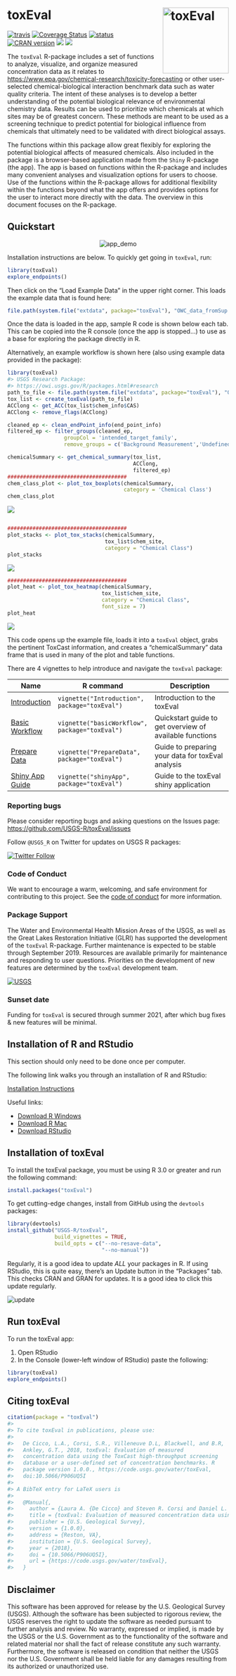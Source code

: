 toxEval <img src="man/figures/logo.png" alt="toxEval" height="150px" align="right" />
=====================================================================================

[![travis](https://travis-ci.org/USGS-R/toxEval.svg?branch=master)](https://travis-ci.org/USGS-R/toxEval)
[![Coverage
Status](https://coveralls.io/repos/github/USGS-R/toxEval/badge.svg?branch=master)](https://coveralls.io/github/USGS-R/toxEval?branch=master)
[![status](https://img.shields.io/badge/USGS-Research-blue.svg)](https://owi.usgs.gov/R/packages.html#research)
[![CRAN
version](http://www.r-pkg.org/badges/version/toxEval)](https://cran.r-project.org/package=toxEval)
[![](http://cranlogs.r-pkg.org/badges/toxEval)](https://cran.r-project.org/package=toxEval)
[![](http://cranlogs.r-pkg.org/badges/grand-total/toxEval)](https://cran.r-project.org/package=toxEval)

The `toxEval` R-package includes a set of functions to analyze,
visualize, and organize measured concentration data as it relates to
<https://www.epa.gov/chemical-research/toxicity-forecasting> or other
user-selected chemical-biological interaction benchmark data such as
water quality criteria. The intent of these analyses is to develop a
better understanding of the potential biological relevance of
environmental chemistry data. Results can be used to prioritize which
chemicals at which sites may be of greatest concern. These methods are
meant to be used as a screening technique to predict potential for
biological influence from chemicals that ultimately need to be validated
with direct biological assays.

The functions within this package allow great flexibly for exploring the
potential biological affects of measured chemicals. Also included in the
package is a browser-based application made from the `Shiny` R-package
(the app). The app is based on functions within the R-package and
includes many convenient analyses and visualization options for users to
choose. Use of the functions within the R-package allows for additional
flexibility within the functions beyond what the app offers and provides
options for the user to interact more directly with the data. The
overview in this document focuses on the R-package.

Quickstart
----------

<p align="center">
<img src="https://code.usgs.gov/water/toxEval/raw/master/man/figures/app.gif" alt="app_demo">
</p>

Installation instructions are below. To quickly get going in `toxEval`,
run:

``` r
library(toxEval)
explore_endpoints()
```

Then click on the “Load Example Data” in the upper right corner. This
loads the example data that is found here:

``` r
file.path(system.file("extdata", package="toxEval"), "OWC_data_fromSup.xlsx")
```

Once the data is loaded in the app, sample R code is shown below each
tab. This can be copied into the R console (once the app is stopped…) to
use as a base for exploring the package directly in R.

Alternatively, an example workflow is shown here (also using example
data provided in the package):

``` r
library(toxEval)
#> USGS Research Package:
#> https://owi.usgs.gov/R/packages.html#research
path_to_file <- file.path(system.file("extdata", package="toxEval"), "OWC_data_fromSup.xlsx")
tox_list <- create_toxEval(path_to_file)
ACClong <- get_ACC(tox_list$chem_info$CAS)
ACClong <- remove_flags(ACClong)

cleaned_ep <- clean_endPoint_info(end_point_info)
filtered_ep <- filter_groups(cleaned_ep, 
                  groupCol = 'intended_target_family',
                  remove_groups = c('Background Measurement','Undefined'))

chemicalSummary <- get_chemical_summary(tox_list, 
                                        ACClong, 
                                        filtered_ep)
######################################
chem_class_plot <- plot_tox_boxplots(chemicalSummary,
                                     category = 'Chemical Class')
chem_class_plot
```

![](man/figures/unnamed-chunk-4-1.png)

``` r

######################################
plot_stacks <- plot_tox_stacks(chemicalSummary, 
                               tox_list$chem_site, 
                               category = "Chemical Class")
plot_stacks
```

![](man/figures/unnamed-chunk-4-2.png)

``` r
######################################
plot_heat <- plot_tox_heatmap(chemicalSummary, 
                              tox_list$chem_site, 
                              category = "Chemical Class",
                              font_size = 7)
plot_heat
```

![](man/figures/unnamed-chunk-4-3.png)

This code opens up the example file, loads it into a `toxEval` object,
grabs the pertinent ToxCast information, and creates a “chemicalSummary”
data frame that is used in many of the plot and table functions.

There are 4 vignettes to help introduce and navigate the `toxEval`
package:

<table>
<colgroup>
<col style="width: 15%" />
<col style="width: 19%" />
<col style="width: 65%" />
</colgroup>
<thead>
<tr class="header">
<th>Name</th>
<th>R command</th>
<th>Description</th>
</tr>
</thead>
<tbody>
<tr class="odd">
<td><a href="http://usgs-r.github.io/toxEval/articles/Introduction.html">Introduction</a></td>
<td><code>vignette("Introduction", package="toxEval")</code></td>
<td>Introduction to the toxEval</td>
</tr>
<tr class="even">
<td><a href="http://usgs-r.github.io/toxEval/articles/basicWorkflow.html">Basic Workflow</a></td>
<td><code>vignette("basicWorkflow", package="toxEval")</code></td>
<td>Quickstart guide to get overview of available functions</td>
</tr>
<tr class="odd">
<td><a href="http://usgs-r.github.io/toxEval/articles/PrepareData.html">Prepare Data</a></td>
<td><code>vignette("PrepareData", package="toxEval")</code></td>
<td>Guide to preparing your data for toxEval analysis</td>
</tr>
<tr class="even">
<td><a href="http://usgs-r.github.io/toxEval/articles/shinyApp.html">Shiny App Guide</a></td>
<td><code>vignette("shinyApp", package="toxEval")</code></td>
<td>Guide to the toxEval shiny application</td>
</tr>
</tbody>
</table>

### Reporting bugs

Please consider reporting bugs and asking questions on the Issues page:
<https://github.com/USGS-R/toxEval/issues>

Follow `@USGS_R` on Twitter for updates on USGS R packages:

[![Twitter
Follow](https://img.shields.io/twitter/follow/USGS_R.svg?style=social&label=Follow%20USGS_R)](https://twitter.com/USGS_R)

### Code of Conduct

We want to encourage a warm, welcoming, and safe environment for
contributing to this project. See the [code of
conduct](https://github.com/USGS-R/toxEval/blob/master/CONDUCT.md) for
more information.

### Package Support

The Water and Environmental Health Mission Areas of the USGS, as well as
the Great Lakes Restoration Initiative (GLRI) has supported the
development of the `toxEval` R-package. Further maintenance is expected
to be stable through September 2019. Resources are available primarily
for maintenance and responding to user questions. Priorities on the
development of new features are determined by the `toxEval` development
team.

[![USGS](http://usgs-r.github.io/images/usgs.png)](https://www.usgs.gov/)

### Sunset date

Funding for `toxEval` is secured through summer 2021, after which bug
fixes & new features will be minimal.

Installation of R and RStudio
-----------------------------

This section should only need to be done once per computer.

The following link walks you through an installation of R and RStudio:

[Installation
Instructions](https://owi.usgs.gov/R/training-curriculum/installr/)

Useful links:

-   [Download R Windows](https://cran.r-project.org/bin/windows/base/)
-   [Download R Mac](https://cran.r-project.org/bin/macosx/)
-   [Download
    RStudio](https://www.rstudio.com/products/rstudio/download/)

Installation of toxEval
-----------------------

To install the toxEval package, you must be using R 3.0 or greater and
run the following command:

``` r
install.packages("toxEval")
```

To get cutting-edge changes, install from GitHub using the `devtools`
packages:

``` r
library(devtools)
install_github("USGS-R/toxEval",
               build_vignettes = TRUE, 
               build_opts = c("--no-resave-data",
                              "--no-manual"))
```

Regularly, it is a good idea to update *ALL* your packages in R. If
using RStudio, this is quite easy, there’s an Update button in the
“Packages” tab. This checks CRAN and GRAN for updates. It is a good idea
to click this update regularly.

![update](vignettes/update.png)

Run toxEval
-----------

To run the toxEval app:

1.  Open RStudio
2.  In the Console (lower-left window of RStudio) paste the following:

``` r
library(toxEval)
explore_endpoints()
```

Citing toxEval
--------------

``` r
citation(package = "toxEval")
#> 
#> To cite toxEval in publications, please use:
#> 
#>   De Cicco, L.A., Corsi, S.R., Villeneuve D.L, Blackwell, and B.R,
#>   Ankley, G.T., 2018, toxEval: Evaluation of measured
#>   concentration data using the ToxCast high-throughput screening
#>   database or a user-defined set of concentration benchmarks. R
#>   package version 1.0.0., https://code.usgs.gov/water/toxEval,
#>   doi:10.5066/P906UQ5I
#> 
#> A BibTeX entry for LaTeX users is
#> 
#>   @Manual{,
#>     author = {Laura A. {De Cicco} and Steven R. Corsi and Daniel L. Villeneuve and Brett R. Blackwell and Gerald T. Ankley},
#>     title = {toxEval: Evaluation of measured concentration data using the ToxCast high-throughput screening database or a user-defined set of concentration benchmarks.},
#>     publisher = {U.S. Geological Survey},
#>     version = {1.0.0},
#>     address = {Reston, VA},
#>     institution = {U.S. Geological Survey},
#>     year = {2018},
#>     doi = {10.5066/P906UQ5I},
#>     url = {https://code.usgs.gov/water/toxEval},
#>   }
```

Disclaimer
----------

This software has been approved for release by the U.S. Geological
Survey (USGS). Although the software has been subjected to rigorous
review, the USGS reserves the right to update the software as needed
pursuant to further analysis and review. No warranty, expressed or
implied, is made by the USGS or the U.S. Government as to the
functionality of the software and related material nor shall the fact of
release constitute any such warranty. Furthermore, the software is
released on condition that neither the USGS nor the U.S. Government
shall be held liable for any damages resulting from its authorized or
unauthorized use.
